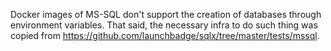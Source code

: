 Docker images of MS-SQL don't support the creation of databases through environment variables. That said, the necessary infra to do such thing was copied from https://github.com/launchbadge/sqlx/tree/master/tests/mssql.